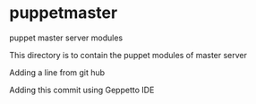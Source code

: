 puppetmaster
============

puppet master server modules

This directory is to contain the puppet modules of master server

Adding a line from git hub

Adding this commit using Geppetto IDE
